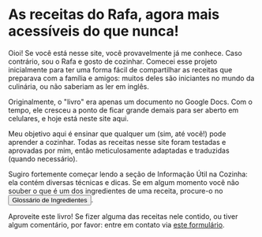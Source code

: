# As receitas do Rafa, agora mais acessíveis do que nunca!

Oioi! Se você está nesse site, você provavelmente já me conhece. Caso contrário, sou o Rafa e gosto de cozinhar. Comecei esse projeto inicialmente para ter uma forma fácil de compartilhar as receitas que preparava com a família e amigos: muitos deles são iniciantes no mundo da culinária, ou não saberiam as ler em inglês. 

Originalmente, o "livro" era apenas um documento no Google Docs. Com o tempo, ele cresceu a ponto de ficar grande demais para ser aberto em celulares, e hoje está neste site aqui. 

Meu objetivo aqui é ensinar que qualquer um (sim, até você!) pode aprender a cozinhar. Todas as receitas nesse site foram testadas e aprovadas por mim, então meticulosamente adaptadas e traduzidas (quando necessário). 

Sugiro fortemente começar lendo a seção de Informação Útil na Cozinha: ela contém diversas técnicas e dicas. Se em algum momento você não souber o que é um dos ingredientes de uma receita, procure-o no <button onclick="currentRecipe = 'Guia/Glossário de ingredientes'; top.selectOption(currentRecipe.split('/')); top.window.history.pushState(null, '', '?' + currentRecipe); top.updatePage()">Glossário de Ingredientes</button>.

Aproveite este livro! Se fizer alguma das receitas nele contido, ou tiver algum comentário, por favor: entre em contato via <a href="https://docs.google.com/forms/d/e/1FAIpQLSe-Eocxt3MAtjxbUgnnLa4fTL0rin9BTnBu7qbnhIEryQT0Gg/viewform?usp=dialog" target="_blank">este formulário</a>. 